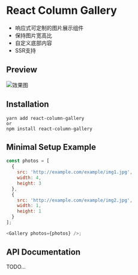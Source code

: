 # React Column Gallery

- 响应式可定制的图片展示组件
- 保持图片宽高比
- 自定义底部内容
- SSR支持

## Preview

![效果图](https://github.com/babyhzz/react-column-gallery/blob/ed7320a49e826081eb2b1991320a73d7394210ed/images/react-column-gallery.gif)

## Installation

```
yarn add react-column-gallery	
or
npm install react-column-gallery
```

## Minimal Setup Example

```js
const photos = [
  {
    src: 'http://example.com/example/img1.jpg',
    width: 4,
    height: 3
  },
  {
    src: 'http://example.com/example/img2.jpg',
    width: 1,
    height: 1
  }
];

<Gallery photos={photos} />;
```

## API Documentation

TODO...
